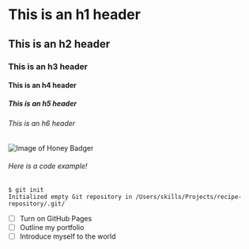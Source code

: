 # This is an h1 header
## This is an h2 header
### This is an h3 header
#### This is an h4 header
##### This is an h5 header
###### This is an h6 header
![Image of Honey Badger](https://thumbs.dreamstime.com/b/honey-badger-22403306.jpg)

###### Here is a code example!
```
$ git init
Initialized empty Git repository in /Users/skills/Projects/recipe-repository/.git/
```
- [ ] Turn on GitHub Pages
- [ ] Outline my portfolio
- [ ] Introduce myself to the world
